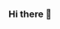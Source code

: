 ### Hi there 👋

<!--
**santhakumar82/santhakumar82** is a ✨ _special_ ✨ repository because its `README.md` (this file) appears on your GitHub profile.

Here are some ideas to get you started:

🔭 I’m currently working on Solution Architect
 🌱 I’m currently learning on Data Science
- 👯 I’m looking to collaborate on ...
- 🤔 I’m looking for help with 
 💬 Ask me about Cloud, AI, .NET
 📫 How to reach me: twitter@msanthakumara
- 😄 Pronouns: ...
- ⚡ Fun fact: ...
-->
